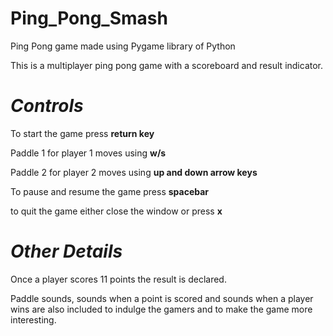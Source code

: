 # Ping_Pong_Smash
Ping Pong game made using Pygame library of Python

This is a multiplayer ping pong game with a scoreboard and result indicator.

# _Controls_
To start the game press **return key**

Paddle 1 for player 1 moves using **w/s**

Paddle 2 for player 2 moves using **up and down arrow keys**

To pause and resume the game press **spacebar**

to quit the game either close the window or press **x**

# _Other Details_
Once a player scores 11 points the result is declared.

Paddle sounds, sounds when a point is scored and sounds when a player wins are also included to indulge the gamers and to make the game more interesting.

